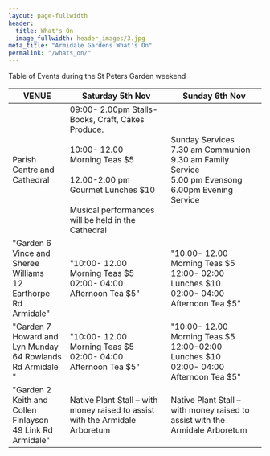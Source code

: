 ```yaml
---
layout: page-fullwidth
header:
  title: What's On
  image_fullwidth: header_images/3.jpg
meta_title: "Armidale Gardens What's On"
permalink: "/whats_on/"
---
```

Table of Events during the  St Peters Garden weekend

|VENUE|Saturday 5th Nov|Sunday 6th Nov|
|---|---|---|
|Parish Centre and Cathedral|09:00- 2.00pm  Stalls- Books, Craft, Cakes Produce.<br><br>10:00- 12.00 <br>Morning Teas  $5<br><br>12.00-2.00 pm<br>Gourmet Lunches $10<br><br>Musical performances will be held in the Cathedral|Sunday Services<br>7.30 am  Communion<br>9.30 am Family Service<br>5.00 pm Evensong<br>6.00pm Evening Service|
|"Garden 6<br>Vince and Sheree Williams <br>12 Earthorpe Rd Armidale"|"10:00- 12.00 <br>Morning Teas  $5<br>02:00- 04:00<br>Afternoon Tea  $5"|"10:00- 12.00 <br>Morning Teas  $5<br>12:00- 02:00<br>Lunches $10<br>02:00- 04:00<br>Afternoon Tea  $5"|
|"Garden 7 <br>Howard and Lyn Munday<br>64 Rowlands Rd Armidale "|"10:00- 12.00 <br>Morning Teas  $5<br>02:00- 04:00<br>Afternoon Tea  $5"|"10:00- 12.00 <br>Morning Teas  $5<br>12:00-02:00<br>Lunches $10<br>02:00- 04:00<br>Afternoon Tea  $5"|
|"Garden 2<br>Keith and Collen Finlayson<br>49 Link Rd Armidale"|Native Plant Stall – with money raised to assist with the Armidale Arboretum|Native Plant Stall – with money raised to assist with the Armidale Arboretum|

